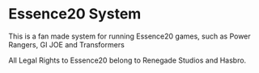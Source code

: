 # Essence20 System

This is a fan made system for running Essence20 games, such as Power Rangers, GI JOE and Transformers

All Legal Rights to Essence20 belong to Renegade Studios and Hasbro. 
